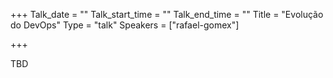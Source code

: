 +++
Talk_date = ""
Talk_start_time = ""
Talk_end_time = ""
Title = "Evolução do DevOps"
Type = "talk"
Speakers = ["rafael-gomex"]

+++

TBD
